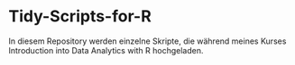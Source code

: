 # Tidy-Scripts-for-R
 In diesem Repository werden einzelne Skripte, die während meines Kurses Introduction into Data Analytics with R hochgeladen.
